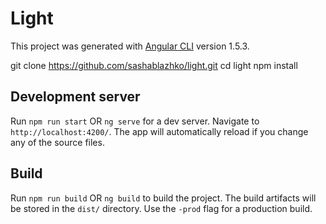 # Light

This project was generated with [Angular CLI](https://github.com/angular/angular-cli) version 1.5.3.

git clone https://github.com/sashablazhko/light.git
cd light
npm install

## Development server
Run `npm run start` OR `ng serve` for a dev server. Navigate to `http://localhost:4200/`. The app will automatically reload if you change any of the source files.

## Build

Run `npm run build` OR `ng build` to build the project. The build artifacts will be stored in the `dist/` directory. Use the `-prod` flag for a production build.


